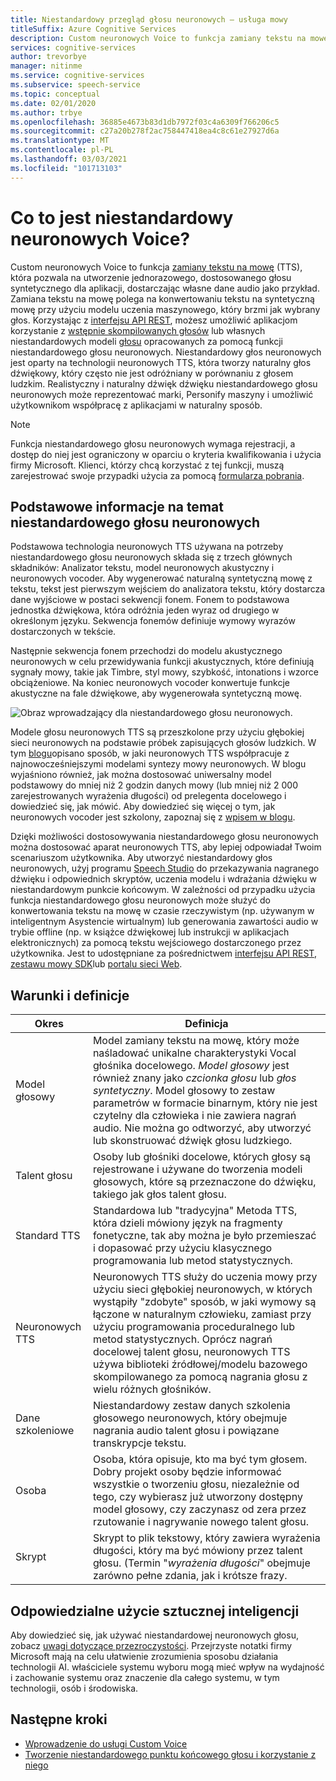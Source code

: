 ```yaml
---
title: Niestandardowy przegląd głosu neuronowych — usługa mowy
titleSuffix: Azure Cognitive Services
description: Custom neuronowych Voice to funkcja zamiany tekstu na mowę, która pozwala na utworzenie jednorazowej, dostosowanej syntetycznej liczby głosu dla aplikacji przez udostępnienie własnych danych audio jako próbki.
services: cognitive-services
author: trevorbye
manager: nitinme
ms.service: cognitive-services
ms.subservice: speech-service
ms.topic: conceptual
ms.date: 02/01/2020
ms.author: trbye
ms.openlocfilehash: 36885e4673b83d1db7972f03c4a6309f766206c5
ms.sourcegitcommit: c27a20b278f2ac758447418ea4c8c61e27927d6a
ms.translationtype: MT
ms.contentlocale: pl-PL
ms.lasthandoff: 03/03/2021
ms.locfileid: "101713103"
---
```

# <a name="what-is-custom-neural-voice"></a>Co to jest niestandardowy neuronowych Voice?

Custom neuronowych Voice to funkcja [zamiany tekstu na mowę](./text-to-speech.md) (TTS), która pozwala na utworzenie jednorazowego, dostosowanego głosu syntetycznego dla aplikacji, dostarczając własne dane audio jako przykład. Zamiana tekstu na mowę polega na konwertowaniu tekstu na syntetyczną mowę przy użyciu modelu uczenia maszynowego, który brzmi jak wybrany głos. Korzystając z [interfejsu API REST](./rest-text-to-speech.md), możesz umożliwić aplikacjom korzystanie z [wstępnie skompilowanych głosów](./language-support.md#neural-voices) lub własnych niestandardowych modeli [głosu](./how-to-custom-voice-prepare-data.md) opracowanych za pomocą funkcji niestandardowego głosu neuronowych. Niestandardowy głos neuronowych jest oparty na technologii neuronowych TTS, która tworzy naturalny głos dźwiękowy, który często nie jest odróżniany w porównaniu z głosem ludzkim.
Realistyczny i naturalny dźwięk dźwięku niestandardowego głosu neuronowych może reprezentować marki, Personify maszyny i umożliwić użytkownikom współpracę z aplikacjami w naturalny sposób.

> [!NOTE]
> Funkcja niestandardowego głosu neuronowych wymaga rejestracji, a dostęp do niej jest ograniczony w oparciu o kryteria kwalifikowania i użycia firmy Microsoft. Klienci, którzy chcą korzystać z tej funkcji, muszą zarejestrować swoje przypadki użycia za pomocą [formularza pobrania](https://aka.ms/customneural).

## <a name="the-basics-of-custom-neural-voice"></a>Podstawowe informacje na temat niestandardowego głosu neuronowych

Podstawowa technologia neuronowych TTS używana na potrzeby niestandardowego głosu neuronowych składa się z trzech głównych składników: Analizator tekstu, model neuronowych akustyczny i neuronowych vocoder. Aby wygenerować naturalną syntetyczną mowę z tekstu, tekst jest pierwszym wejściem do analizatora tekstu, który dostarcza dane wyjściowe w postaci sekwencji fonem. Fonem to podstawowa jednostka dźwiękowa, która odróżnia jeden wyraz od drugiego w określonym języku. Sekwencja fonemów definiuje wymowy wyrazów dostarczonych w tekście. 

Następnie sekwencja fonem przechodzi do modelu akustycznego neuronowych w celu przewidywania funkcji akustycznych, które definiują sygnały mowy, takie jak Timbre, styl mowy, szybkość, intonations i wzorce obciążeniowe. Na koniec neuronowych vocoder konwertuje funkcje akustyczne na fale dźwiękowe, aby wygenerowała syntetyczną mowę.

![Obraz wprowadzający dla niestandardowego głosu neuronowych.](./media/custom-voice/cnv-intro.png)

Modele głosu neuronowych TTS są przeszkolone przy użyciu głębokiej sieci neuronowych na podstawie próbek zapisujących głosów ludzkich. W tym [blogu](https://techcommunity.microsoft.com/t5/azure-ai/neural-text-to-speech-extends-support-to-15-more-languages-with/ba-p/1505911)opisano sposób, w jaki neuronowych TTS współpracuje z najnowocześniejszymi modelami syntezy mowy neuronowych. W blogu wyjaśniono również, jak można dostosować uniwersalny model podstawowy do mniej niż 2 godzin danych mowy (lub mniej niż 2 000 zarejestrowanych wyrażenia długości) od prelegenta docelowego i dowiedzieć się, jak mówić. Aby dowiedzieć się więcej o tym, jak neuronowych vocoder jest szkolony, zapoznaj się z [wpisem w blogu](https://techcommunity.microsoft.com/t5/azure-ai/azure-neural-tts-upgraded-with-hifinet-achieving-higher-audio/ba-p/1847860).

Dzięki możliwości dostosowywania niestandardowego głosu neuronowych można dostosować aparat neuronowych TTS, aby lepiej odpowiadał Twoim scenariuszom użytkownika. Aby utworzyć niestandardowy głos neuronowych, użyj programu [Speech Studio](https://speech.microsoft.com/customvoice) do przekazywania nagranego dźwięku i odpowiednich skryptów, uczenia modelu i wdrażania dźwięku w niestandardowym punkcie końcowym. W zależności od przypadku użycia funkcja niestandardowego głosu neuronowych może służyć do konwertowania tekstu na mowę w czasie rzeczywistym (np. używanym w inteligentnym Asystencie wirtualnym) lub generowania zawartości audio w trybie offline (np. w książce dźwiękowej lub instrukcji w aplikacjach elektronicznych) za pomocą tekstu wejściowego dostarczonego przez użytkownika. Jest to udostępniane za pośrednictwem [interfejsu API REST](./rest-text-to-speech.md), [zestawu mowy SDK](./get-started-text-to-speech.md?pivots=programming-language-csharp&tabs=script%2cwindowsinstall)lub [portalu sieci Web](https://speech.microsoft.com/audiocontentcreation).

## <a name="terms-and-definitions"></a>Warunki i definicje

| **Okres**      | **Definicja**                                                                                                                                                                                                                                                                                                                                                                                       |
|---------------|------------------------------------------------------------------------------------------------------------------------------------------------------------------------------------------------------------------------------------------------------------------------------------------------------------------------------------------------------------------------------------------------------|
| Model głosowy   | Model zamiany tekstu na mowę, który może naśladować unikalne charakterystyki Vocal głośnika docelowego. *Model głosowy* jest również znany jako *czcionka głosu* lub *głos syntetyczny*. Model głosowy to zestaw parametrów w formacie binarnym, który nie jest czytelny dla człowieka i nie zawiera nagrań audio. Nie można go odtworzyć, aby utworzyć lub skonstruować dźwięk głosu ludzkiego. |
| Talent głosu  | Osoby lub głośniki docelowe, których głosy są rejestrowane i używane do tworzenia modeli głosowych, które są przeznaczone do dźwięku, takiego jak głos talent głosu.                                                                                                                                                                                                                                                   |
| Standard TTS  | Standardowa lub "tradycyjna" Metoda TTS, która dzieli mówiony język na fragmenty fonetyczne, tak aby można je było przemieszać i dopasować przy użyciu klasycznego programowania lub metod statystycznych.                                                                                                                                                                                                    |
| Neuronowych TTS    | Neuronowych TTS służy do uczenia mowy przy użyciu sieci głębokiej neuronowych, w których wystąpiły "zdobyte" sposób, w jaki wymowy są łączone w naturalnym człowieku, zamiast przy użyciu programowania proceduralnego lub metod statystycznych. Oprócz nagrań docelowej talent głosu, neuronowych TTS używa biblioteki źródłowej/modelu bazowego skompilowanego za pomocą nagrania głosu z wielu różnych głośników.          |
| Dane szkoleniowe | Niestandardowy zestaw danych szkolenia głosowego neuronowych, który obejmuje nagrania audio talent głosu i powiązane transkrypcje tekstu.                                                                                                                                                                                                                                                               |
| Osoba       | Osoba, która opisuje, kto ma być tym głosem. Dobry projekt osoby będzie informować wszystkie o tworzeniu głosu, niezależnie od tego, czy wybierasz już utworzony dostępny model głosowy, czy zaczynasz od zera przez rzutowanie i nagrywanie nowego talent głosu.                                                                                                |
| Skrypt        | Skrypt to plik tekstowy, który zawiera wyrażenia długości, który ma być mówiony przez talent głosu. (Termin "*wyrażenia długości*" obejmuje zarówno pełne zdania, jak i krótsze frazy.                                                                                                                                                                                                                               |

## <a name="responsible-use-of-ai"></a>Odpowiedzialne użycie sztucznej inteligencji

Aby dowiedzieć się, jak używać niestandardowej neuronowych głosu, zobacz [uwagi dotyczące przezroczystości](/legal/cognitive-services/speech-service/custom-neural-voice/transparency-note-custom-neural-voice?context=/azure/cognitive-services/speech-service/context/context). Przejrzyste notatki firmy Microsoft mają na celu ułatwienie zrozumienia sposobu działania technologii AI. właściciele systemu wyboru mogą mieć wpływ na wydajność i zachowanie systemu oraz znaczenie dla całego systemu, w tym technologii, osób i środowiska.

## <a name="next-steps"></a>Następne kroki

* [Wprowadzenie do usługi Custom Voice](how-to-custom-voice.md)
* [Tworzenie niestandardowego punktu końcowego głosu i korzystanie z niego](how-to-custom-voice-create-voice.md)
